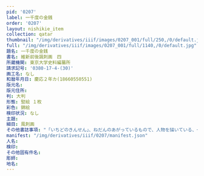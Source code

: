 ```yaml
---
pid: '0207'
label: 一千度の金銭
order: '0207'
layout: nishikie_item
collection: qatar
thumbnail: "/img/derivatives/iiif/images/0207_001/full/250,/0/default.jpg"
full: "/img/derivatives/iiif/images/0207_001/full/1140,/0/default.jpg"
題名: 一千度の金銭
書名: 維新前後諷刺画　四
所蔵機関: 東京大学史料編纂所
請求記号: '0380-17-4-(30)'
画工名: なし
和暦年月日: 慶応２年カ(18660550551)
版元名: 
版元住所: 
判: 大判
形態: 竪絵 １枚
彩色: 錦絵
検印状況: なし
主題: 
細目: 風刺画
その他書誌事項: "「いちどのきんせん」、ねだんのあがっているもので、人物を描いている、一の字つなぎの紋あり、徳川慶喜の宗家相続直後か？"
manifest: "/img/derivatives/iiif/0207/manifest.json"
人名: 
検印: 
その他固有件名: 
彫師: 
地名: 
---
```

